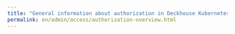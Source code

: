```yaml
---
title: "General information about authorization in Deckhouse Kubernetes Platform"
permalink: en/admin/access/authorization-overview.html
---
```

